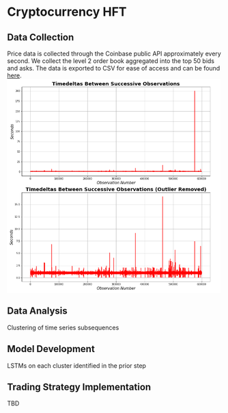 # Cryptocurrency HFT

## Data Collection
Price data is collected through the Coinbase public API approximately every second. We collect the level 2 order book aggregated into the top 50 bids and asks. The data is exported to CSV for ease of access and can be found [here](./data).
<img src="./figures/Timedelta_Quality.png" width="500" height="500" align = "center">

## Data Analysis
Clustering of time series subsequences

## Model Development
LSTMs on each cluster identified in the prior step

## Trading Strategy Implementation
TBD
